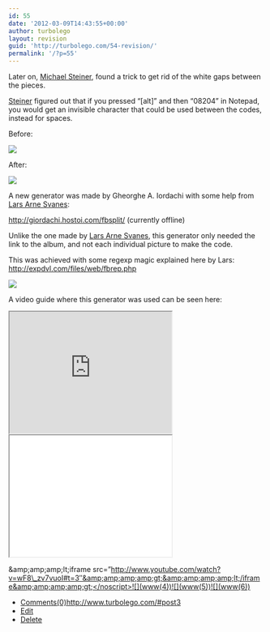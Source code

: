 ```yaml
---
id: 55
date: '2012-03-09T14:43:55+00:00'
author: turbolego
layout: revision
guid: 'http://turbolego.com/54-revision/'
permalink: '/?p=55'
---
```


Later on, [Michael Steiner](http://www.facebook.com/Stone19), found a trick to get rid of the white gaps between the pieces.

[Steiner](http://www.facebook.com/Stone19) figured out that if you pressed “\[alt\]” and then “08204” in Notepad, you would get an invisible character that could be used between the codes, instead for spaces.

Before:

![](www(4))

After:

![](www(5))

A new generator was made by Gheorghe A. Iordachi with some help from [Lars Arne Svanes](http://www.facebook.com/Lanjelin.Svanes):

<http://giordachi.hostoi.com/fbsplit/> (currently offline)

Unlike the one made by [Lars Arne Svanes](http://www.facebook.com/Lanjelin.Svanes), this generator only needed the link to the album, and not each individual picture to make the code.

This was achieved with some regexp magic explained here by Lars: <http://expdvl.com/files/web/fbrep.php>

![](www(6))

A video guide where this generator was used can be seen here:

<script type="text/javascript">// < ![CDATA[
WriteFlash('<iframe src="http://www.youtube.com/embed/wF8_zv7vuoI#t=3">');
// ]]></script><iframe height="240" loading="lazy" src="http://www.youtube.com/embed/wF8_zv7vuoI#t=3" width="320"></iframe><iframe height="240" loading="lazy" src="wF8_zv7vuoI.html" width="320"></iframe>

<noscript>&amp;amp;amp;amp;lt;iframe src=”http://www.youtube.com/watch?v=wF8\_zv7vuoI#t=3″&amp;amp;amp;amp;gt;&amp;amp;amp;amp;lt;/iframe&amp;amp;amp;amp;gt;</noscript>![](www(4))![](www(5))![](www(6))

- [Comments(0)](http://iloapp.turbolego.com/blog/www?NewComment&post=3#comment)<span class="time niceURL">http://www.turbolego.com/#post3</span>
- [Edit](http://iloapp.turbolego.com/blog/www?EditPost&post=3)
- [Delete](http://iloapp.turbolego.com/blog/www?DeletePost&post=3)
